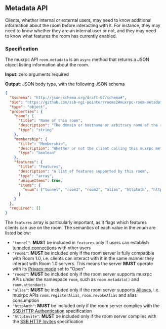 ## Metadata API

Clients, whether internal or external users, may need to know additional information about the room before interacting with it. For instance, they may need to know whether they are an internal user or not, and they may need to know what features the room has currently enabled.

### Specification

The muxrpc API `room.metadata` is an `async` method that returns a JSON object listing information about the room.

**Input**: zero arguments required

**Output**: JSON body type, with the following JSON schema

```json
{
  "$schema": "http://json-schema.org/draft-07/schema#",
  "$id": "https://github.com/ssb-ngi-pointer/rooms2#muxrpc-room-metadata",
  "type": "object",
  "properties": {
    "name": {
      "title": "Name of this room",
      "description": "The domain or hostname or arbitrary name of the room server",
      "type": "string"
    },
    "membership": {
      "title": "Membership",
      "description": "Whether or not the client calling this muxrpc method is recognized as an internal user",
      "type": "boolean"
    },
    "features": {
      "title": "Features",
      "description": "A list of features supported by this room",
      "type": "array",
      "uniqueItems": true,
      "items": {
        "enum": ["tunnel", "room1", "room2", "alias", "httpAuth", "httpInvite"]
      }
    }
  },
  "required": []
}
```

The `features` array is particularly important, as it flags which features clients can use on the room. The semantics of each value in the *enum* are listed below:

- `"tunnel"`: **MUST** be included in `features` only if users can establish [tunneled connections](Tunneled%20connection.md) with other users
- `"room1"`: **MUST** be included only if the room server is fully compatible with Room 1.0, i.e. clients can interact with it in the same manner they interact with Room 1.0 servers. This means the server **MUST** operate with its [Privacy mode](../Setup/Privacy%20modes.md) set to "Open"
- `"room2"`: **MUST** be included only if the room server supports muxrpc APIs under the namespace `room`, such as `room.metadata()` and `room.attendants`
- `"alias"`: **MUST** be included only if the room server supports [Aliases](../Alias/Readme.md), i.e. muxrpc APIs `room.registerAlias`, `room.revokeAlias` and alias consumption
- `"httpAuth"`: **MUST** be included only if the room server complies with the [SSB HTTP Authentication](https://github.com/ssb-ngi-pointer/ssb-http-auth-spec) specification
- `"httpInvite"`: **MUST** be included only if the room server complies with the [SSB HTTP Invites](https://ssb-ngi-pointer.github.io/ssb-http-invite-spec/) specification
